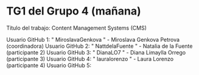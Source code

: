 # TG1 del Grupo 4 (mañana)
Título del trabajo: Content Management Systems (CMS)

Usuario GitHub 1: " MiroslavaGenkova " - Miroslava Genkova Petrova (coordinadora)
Usuario GitHub 2: " NattdelaFuente " - Natalia de la Fuente (participante 2)
Usuario GitHub 3: " DianaLO7 " - Diana Limaylla Orrego (participante 3)
Usuario GitHub 4: " lauralorenzo " - Laura Lorenzo (participante 4)
Usuario GitHub 5:
